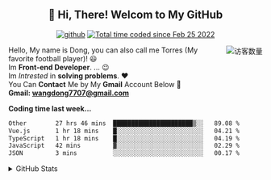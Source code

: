 <h2 align="center">👋 Hi, There! Welcom to My GitHub</h2>
<p align="center">
  <a href="https://github.com/Torres7707"><img src="https://img.shields.io/badge/GitHub-ff79c6" alt="github"></a>
<!--   <a href="https://gitee.com/eternidad33"><img src="https://img.shields.io/badge/Gitee-fe7300" alt="gitee"></a>
  <a href="https://blog.csdn.net/qq_42907802"><img src="https://img.shields.io/badge/CSDN-cf000e" alt="csdn"></a> -->
  <a href="https://wakatime.com/@2e3827b5-a801-4286-bfa1-836bf10ac195"><img src="https://wakatime.com/badge/user/2e3827b5-a801-4286-bfa1-836bf10ac195.svg" alt="Total time coded since Feb 25 2022" /></a>
</p>

<img align='right' src="https://profile-counter.glitch.me/Torres7707/count.svg" alt="访客数量"/>

Hello, My name is Dong, you can also call me Torres (My favorite football player)! :smiley: <br>
Im **Front-end Developer**. ... :wink: <br>
Im *Intrested* in **solving problems**. :heart: <br>
You Can **Contact** Me by My **Gmail** Account Below :facepunch: <br>
**Gmail: wangdong7707@gmail.com**
<!--
**Torres7707/Torres7707** is a ✨ _special_ ✨ repository because its `README.md` (this file) appears on your GitHub profile.

Here are some ideas to get you started:

- 🔭 I’m currently working on ...
- 🌱 I’m currently learning ...
- 👯 I’m looking to collaborate on ...
- 🤔 I’m looking for help with ...
- 💬 Ask me about ...
- 📫 How to reach me: ...
- 😄 Pronouns: ...
- ⚡ Fun fact: ...
-->



**Coding time last week...**  
<!--START_SECTION:waka-->

```txt
Other        27 hrs 46 mins  ██████████████████████▒░░   89.08 %
Vue.js       1 hr 18 mins    █░░░░░░░░░░░░░░░░░░░░░░░░   04.21 %
TypeScript   1 hr 18 mins    █░░░░░░░░░░░░░░░░░░░░░░░░   04.19 %
JavaScript   42 mins         ▓░░░░░░░░░░░░░░░░░░░░░░░░   02.29 %
JSON         3 mins          ░░░░░░░░░░░░░░░░░░░░░░░░░   00.17 %
```

<!--END_SECTION:waka-->

<details>
<summary>GitHub Stats</summary>

<br/>





[![Torres's github stats](https://github-readme-stats.vercel.app/api?username=Torres7707&show_icons=true&theme=gotham)](https://github.com/Torres7707/Torres7707) <br>
  [![Top Langs](https://github-readme-stats.vercel.app/api/top-langs/?username=Torres7707&theme=gotham&layout=compact)](https://github.com/Torres7707/Torres7707)

</details>

